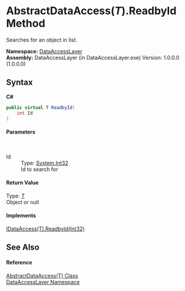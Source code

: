 # AbstractDataAccess(*T*).ReadbyId Method 
 

Searches for an object in list.

**Namespace:**&nbsp;<a href="a7c61f8d-f057-3930-35a0-27e5c277cc0e">DataAccessLayer</a><br />**Assembly:**&nbsp;DataAccessLayer (in DataAccessLayer.exe) Version: 1.0.0.0 (1.0.0.0)

## Syntax

**C#**<br />
``` C#
public virtual T ReadbyId(
	int Id
)
```


#### Parameters
&nbsp;<dl><dt>Id</dt><dd>Type: <a href="http://msdn2.microsoft.com/en-us/library/td2s409d" target="_blank">System.Int32</a><br />Id to search for</dd></dl>

#### Return Value
Type: <a href="eb13662c-6f71-36fa-c6a6-ddc9261c8e5f">*T*</a><br />Object or null

#### Implements
<a href="7d916021-4bd4-303e-84e7-ea72a280de3c">IDataAccess(T).ReadbyId(Int32)</a><br />

## See Also


#### Reference
<a href="eb13662c-6f71-36fa-c6a6-ddc9261c8e5f">AbstractDataAccess(T) Class</a><br /><a href="a7c61f8d-f057-3930-35a0-27e5c277cc0e">DataAccessLayer Namespace</a><br />